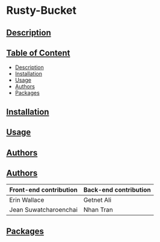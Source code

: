 # Rusty-Bucket

## [Description](#table-of-content)

## [Table of Content](#table-of-content)
* [Description](#description)
* [Installation](#installation)
* [Usage](#usage)
* [Authors](#authors)
* [Packages](#packages)

## [Installation](#table-of-content)

## [Usage](#table-of-content)

## [Authors](#table-of-content)

## [Authors](#table-of-content)
| Front-end contribution  | Back-end contribution |
| ------------- | ------------- |
| Erin Wallace  | Getnet Ali  |
|  Jean Suwatcharoenchai | Nhan Tran  |

## [Packages](#table-of-content)

